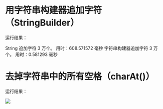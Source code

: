 # 用字符串构建器追加字符（StringBuilder）

运行结果：

String 追加字符 3 万个。
用时：608.571572 毫秒
字符串构建器追加字符 3 万个。
用时：0.581293 毫秒

# 去掉字符串中的所有空格（charAt()）

运行结果：

<img src="http://image.renkaigis.com/keepcoding/2017093001.png">
